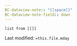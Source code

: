 ```yaml
---
BC-dataview-note:: "[[space]]"
BC-dataview-note-field:: down
---
```

```dataview
list from [[]]
```


Last modified: `=this.file.mday`